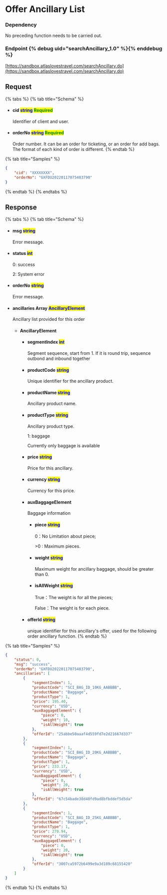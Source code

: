 # Offer Ancillary List

### Dependency

No preceding function needs to be carried out.

### Endpoint {% debug uid="searchAncillary_1.0" %}{% enddebug %}

[https://sandbox.atlaslovestravel.com/searchAncillary.do](https://sandbox.atlaslovestravel.com/searchAncillary.do) 

## Request

{% tabs %}
{% tab title="Schema" %}
*   #### cid                                  <mark style="color:blue;">string</mark>                                                                                                 <mark style="color:green;">Required</mark>

    Identifier of client and user.
*   #### orderNo                       <mark style="color:blue;">string</mark>                                                                                                 <mark style="color:green;">Required</mark>

    Order number. It can be an order for ticketing, or an order for add bags. The format of each kind of order is different.
{% endtab %}

{% tab title="Samples" %}
```json
{
    "cid": "XXXXXXXX",
    "orderNo": "GXFDU20220117075403790"
}
```
{% endtab %}
{% endtabs %}

## Response

{% tabs %}
{% tab title="Schema" %}
*   #### msg                                      <mark style="color:blue;">string</mark>                                                                                                

    Error message.
*   #### status                                  <mark style="color:blue;">int</mark>                                                                                                      

    0: success

    2: System error
*   #### orderNo                                      <mark style="color:blue;">string</mark>                                                                                                

    Error message.
*   #### ancillaries                                 Array <mark style="color:blue;">AncillaryElement</mark>                                                                                                                

    Ancillary list provided for this order

    * #### AncillaryElement
      *   #### segmentIndex                                      <mark style="color:blue;">int</mark>                                           

          Segment sequence, start from 1. If it is round trip, sequence outbond and inbound together
      *   #### productCode                                      <mark style="color:blue;">string</mark>                                                

          Unique identifier for the ancillary product.
      *   #### productName                                      <mark style="color:blue;">string</mark>                                             

          Ancillary product name.
      *   #### productType                                      <mark style="color:blue;">string</mark>                                                

          Ancillary product type.

          1: baggage

          Currently only baggage is available
      *   #### price                                      <mark style="color:blue;">string</mark>                                              

          Price for this ancillary.
      *   #### currency                                      <mark style="color:blue;">string</mark>                                        

          Currency for this price.
      *   #### auxBaggageElement                                     <mark style="color:blue;"></mark>                                         

          Baggage information

          *   #### piece                                      <mark style="color:blue;">string</mark>                                               

              0：No Limitation about piece;

              \>0 : Maximum pieces.
          *   #### weight                                      <mark style="color:blue;">string</mark>                                                    

              Maximum weight for ancillary baggage, should be greater than 0.
          *   #### isAllWeight                                      <mark style="color:blue;">string</mark>                                              

              True：The weight is for all the pieces;

              False：The weight is for each piece.
      *   #### offerId                                      <mark style="color:blue;">string</mark>                                       

          unique identifier for this ancillary's offer, used for the following order ancillary function.
{% endtab %}

{% tab title="Samples" %}
```json
{
    "status": 0,
    "msg": "success",
    "orderNo": "GXFDU20220117075403790",
    "ancillaries": [
        {
            "segmentIndex": 1,
            "productCode": "SCI_BAG_ID_10KG_AABBBB",
            "productName": "Baggage",
            "productType": 1,
            "price": 195.40,
            "currency": "USD",
            "auxBaggageElement": {
                "piece": 0,
                "weight": 10,
                "isAllWeight": true
            },
            "offerId": "25abbe50aaaf4d559fd7e2d21667d337"
        },
        {
            "segmentIndex": 1,
            "productCode": "SCI_BAG_ID_20KG_AABBBB",
            "productName": "Baggage",
            "productType": 1,
            "price": 233.17,
            "currency": "USD",
            "auxBaggageElement": {
                "piece": 0,
                "weight": 20,
                "isAllWeight": true
            },
            "offerId": "67c54bade38d40fd9ad8bfbddef5d5da"
        },
        {
            "segmentIndex": 1,
            "productCode": "SCI_BAG_ID_25KG_AABBBB",
            "productName": "Baggage",
            "productType": 1,
            "price": 270.94,
            "currency": "USD",
            "auxBaggageElement": {
                "piece": 0,
                "weight": 20,
                "isAllWeight": true
            },
            "offerId": "3007ca5972b6499e9a3d189c68155420"
        }
    ]
}
```
{% endtab %}
{% endtabs %}

###
